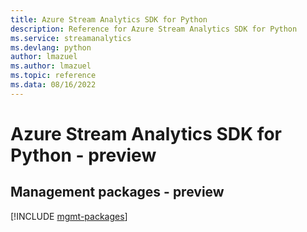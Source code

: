 ```yaml
---
title: Azure Stream Analytics SDK for Python
description: Reference for Azure Stream Analytics SDK for Python
ms.service: streamanalytics
ms.devlang: python
author: lmazuel
ms.author: lmazuel
ms.topic: reference
ms.data: 08/16/2022
---
```

# Azure Stream Analytics SDK for Python - preview

## Management packages - preview
[!INCLUDE [mgmt-packages](stream-analytics-mgmt-index.md)]